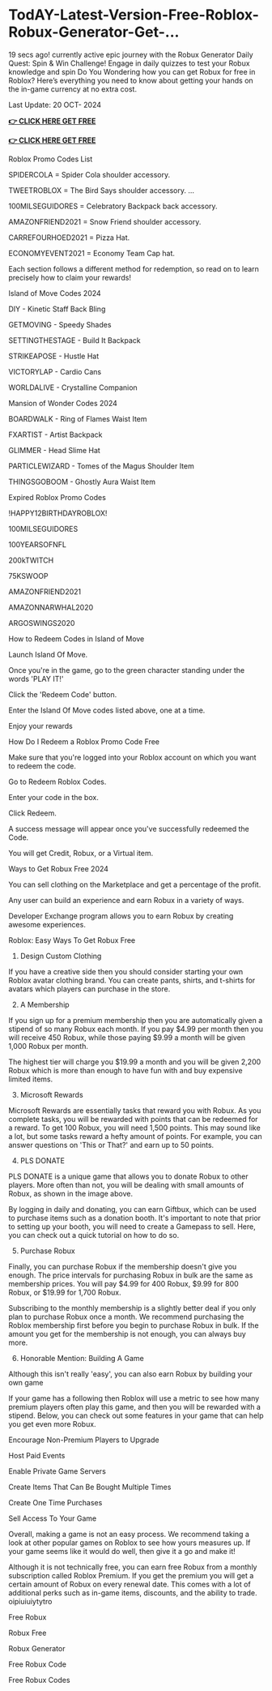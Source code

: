 # TodAY-Latest-Version-Free-Roblox-Robux-Generator-Get-...

19 secs ago! currently active epic journey with the Robux Generator Daily Quest: Spin & Win Challenge! Engage in daily quizzes to test your Robux knowledge and spin Do You Wondering how you can get Robux for free in Roblox? Here’s everything you need to know about getting your hands on the in-game currency at no extra cost.

Last Update: 20 OCT- 2024


**[👉 CLICK HERE GET FREE](https://tinyurl.com/55jbsejf)**

**[👉 CLICK HERE GET FREE](https://tinyurl.com/55jbsejf)**

Roblox Promo Codes List

SPIDERCOLA = Spider Cola shoulder accessory.

TWEETROBLOX = The Bird Says shoulder accessory. ...

100MILSEGUIDORES = Celebratory Backpack back accessory.

AMAZONFRIEND2021 = Snow Friend shoulder accessory.

CARREFOURHOED2021 = Pizza Hat.

ECONOMYEVENT2021 = Economy Team Cap hat.

Each section follows a different method for redemption, so read on to learn precisely how to claim your rewards!

Island of Move Codes 2024

DIY - Kinetic Staff Back Bling

GETMOVING - Speedy Shades

SETTINGTHESTAGE - Build It Backpack

STRIKEAPOSE - Hustle Hat

VICTORYLAP - Cardio Cans

WORLDALIVE - Crystalline Companion

Mansion of Wonder Codes 2024

BOARDWALK - Ring of Flames Waist Item

FXARTIST - Artist Backpack

GLIMMER - Head Slime Hat

PARTICLEWIZARD - Tomes of the Magus Shoulder Item

THINGSGOBOOM - Ghostly Aura Waist Item

Expired Roblox Promo Codes

!HAPPY12BIRTHDAYROBLOX!

100MILSEGUIDORES

100YEARSOFNFL

200kTWITCH

75KSWOOP

AMAZONFRIEND2021

AMAZONNARWHAL2020

ARGOSWINGS2020

How to Redeem Codes in Island of Move

Launch Island Of Move.

Once you're in the game, go to the green character standing under the words 'PLAY IT!'

Click the 'Redeem Code' button.

Enter the Island Of Move codes listed above, one at a time.

Enjoy your rewards

How Do I Redeem a Roblox Promo Code Free

Make sure that you're logged into your Roblox account on which you want to redeem the code.

Go to Redeem Roblox Codes.

Enter your code in the box.

Click Redeem.

A success message will appear once you've successfully redeemed the Code.

You will get Credit, Robux, or a Virtual item.

Ways to Get Robux Free 2024

You can sell clothing on the Marketplace and get a percentage of the profit.

Any user can build an experience and earn Robux in a variety of ways.

Developer Exchange program allows you to earn Robux by creating awesome experiences.

Roblox: Easy Ways To Get Robux Free

1. Design Custom Clothing

If you have a creative side then you should consider starting your own Roblox avatar clothing brand. You can create pants, shirts, and t-shirts for avatars which players can purchase in the store.

2. A Membership

If you sign up for a premium membership then you are automatically given a stipend of so many Robux each month. If you pay $4.99 per month then you will receive 450 Robux, while those paying $9.99 a month will be given 1,000 Robux per month.

The highest tier will charge you $19.99 a month and you will be given 2,200 Robux which is more than enough to have fun with and buy expensive limited items.

3. Microsoft Rewards

Microsoft Rewards are essentially tasks that reward you with Robux. As you complete tasks, you will be rewarded with points that can be redeemed for a reward. To get 100 Robux, you will need 1,500 points. This may sound like a lot, but some tasks reward a hefty amount of points. For example, you can answer questions on 'This or That?' and earn up to 50 points.

4. PLS DONATE

PLS DONATE is a unique game that allows you to donate Robux to other players. More often than not, you will be dealing with small amounts of Robux, as shown in the image above.

By logging in daily and donating, you can earn Giftbux, which can be used to purchase items such as a donation booth. It's important to note that prior to setting up your booth, you will need to create a Gamepass to sell. Here, you can check out a quick tutorial on how to do so.

5. Purchase Robux

Finally, you can purchase Robux if the membership doesn't give you enough. The price intervals for purchasing Robux in bulk are the same as membership prices. You will pay $4.99 for 400 Robux, $9.99 for 800 Robux, or $19.99 for 1,700 Robux.

Subscribing to the monthly membership is a slightly better deal if you only plan to purchase Robux once a month. We recommend purchasing the Roblox membership first before you begin to purchase Robux in bulk. If the amount you get for the membership is not enough, you can always buy more.

6. Honorable Mention: Building A Game

Although this isn't really 'easy', you can also earn Robux by building your own game

If your game has a following then Roblox will use a metric to see how many premium players often play this game, and then you will be rewarded with a stipend. Below, you can check out some features in your game that can help you get even more Robux.

Encourage Non-Premium Players to Upgrade

Host Paid Events

Enable Private Game Servers

Create Items That Can Be Bought Multiple Times

Create One Time Purchases

Sell Access To Your Game

Overall, making a game is not an easy process. We recommend taking a look at other popular games on Roblox to see how yours measures up. If your game seems like it would do well, then give it a go and make it!

Although it is not technically free, you can earn free Robux from a monthly subscription called Roblox Premium. If you get the premium you will get a certain amount of Robux on every renewal date. This comes with a lot of additional perks such as in-game items, discounts, and the ability to trade. oipiuiuiytytro

Free Robux

Robux Free

Robux Generator

Free Robux Code

Free Robux Codes

